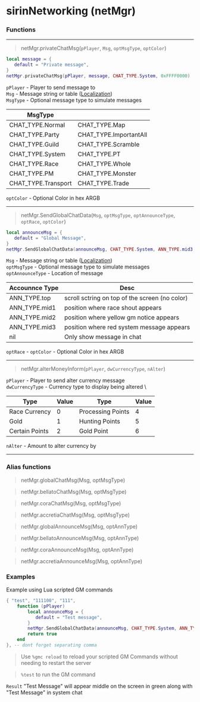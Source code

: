 # sirinNetworking (netMgr)
### Functions
 
 ---

> netMgr.privateChatMsg(`pPlayer`, `Msg`, `optMsgType`, `optColor`)

 ```lua
local message = { 
	default = "Private message",
}
netMgr.privateChatMsg(pPlayer, message, CHAT_TYPE.System, 0xFFFF0000)

```
`pPlayer` - Player to send message to \
`Msg` - Message string or table ([Localization](scriptlocal.md)) \
`MsgType` - Optional message type to simulate messages

| MsgType | |
|--|--|
|CHAT_TYPE.Normal|CHAT_TYPE.Map|
|CHAT_TYPE.Party|CHAT_TYPE.ImportantAll|
|CHAT_TYPE.Guild|CHAT_TYPE.Scramble|
|CHAT_TYPE.System|CHAT_TYPE.PT|
|CHAT_TYPE.Race|CHAT_TYPE.Whole|
|CHAT_TYPE.PM|CHAT_TYPE.Monster|
|CHAT_TYPE.Transport|CHAT_TYPE.Trade|

`optColor` - Optional Color in hex ARGB

---

> netMgr.SendGlobalChatData(`Msg`, `optMsgType`, `optAnnounceType`, `optRace`, `optColor`)

 ```lua
local announceMsg = { 
	default = "Global Message",
}
netMgr.SendGlobalChatData(announceMsg, CHAT_TYPE.System, ANN_TYPE.mid3, nil, 0xFF00FF00)

```

`Msg` - Message string or table ([Localization](scriptlocal.md)) \
`optMsgType` - Optional message type to simulate messages \
`optAnnounceType` - Location of message

| Accounnce Type | Desc |
|--|--|
|ANN_TYPE.top| scroll sctring on top of the screen (no color)|
|ANN_TYPE.mid1| position where race shout appears|
|ANN_TYPE.mid2| position where yellow gm notice appears|
|ANN_TYPE.mid3| position where red system message appears|
|nil| Only show message in chat|

`optRace` - 
`optColor` - Optional Color in hex ARGB

---

> netMgr.alterMoneyInform(`pPlayer`, `dwCurrencyType`, `nAlter`)

`pPlayer` - Player to send alter currency message \
`dwCurrencyType` - Currency type to display being altered \

| Type | Value | Type | Value
|--|--|--|--|
| Race Currency | 0 |Processing Points|4|
| Gold| 1 |Hunting Points |5|
| Certain Points|2 | Gold Point|6|

`nAlter` - Amount to alter currency by

---

### Alias functions

> netMgr.globalChatMsg(Msg, optMsgType)

> netMgr.bellatoChatMsg(Msg, optMsgType)

> netMgr.coraChatMsg(Msg, optMsgType)

> netMgr.accretiaChatMsg(Msg, optMsgType)

> netMgr.globalAnnounceMsg(Msg, optAnnType)

> netMgr.bellatoAnnounceMsg(Msg, optAnnType)

> netMgr.coraAnnounceMsg(Msg, optAnnType)

> netMgr.accretiaAnnounceMsg(Msg, optAnnType)

### Examples

Example using Lua scripted GM commands

```lua
{ "test", "111100", "111",
    function (pPlayer)
        local announceMsg = { 
		   default = "Test message",
		}
		netMgr.SendGlobalChatData(announceMsg, CHAT_TYPE.System, ANN_TYPE.mid3, nil, 0xFF00FF00)
        return true
    end
}, -- dont forget separating comma
```

> Use `%gmc reload` to reload your scripted GM Commands without needing to restart the server

> `%test`  to run the GM command

`Result` "Test Message" will appear middle on the screen in green along with "Test Message" in system chat


